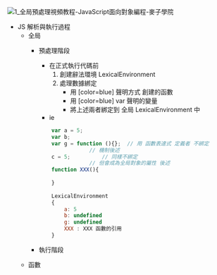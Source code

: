 ![1_全局預處理視頻教程-JavaScript面向對象編程-麥子學院](http://www.maiziedu.com/course/583-8416/)

* JS 解析與執行過程
	* 全局
		* 預處理階段
			* 在正式執行代碼前
				 1. 創建辭法環境 LexicalEnvironment
				 1. 處理數據綁定
					* 用 [color=blue] 聲明方式 創建的函數
					* 用 [color=blue] var 聲明的變量
					* 將上述兩者綁定到 全局 LexicalEnvironment 中
			* ie
			``` javascript
				var a = 5;
				var b;
				var g = function (){};	// 用 函數表達式 定義者 不綁定
							// 機制後述
				c = 5;			// 同樣不綁定
							// 但會成為全局對象的屬性 後述						
				function XXX(){
				
				}
				
				LexicalEnvironment 
				{
					a: 5
					b: undefined
					g: undefined
					XXX : XXX 函數的引用
				}
			```
			
		* 執行階段
	* 函數
